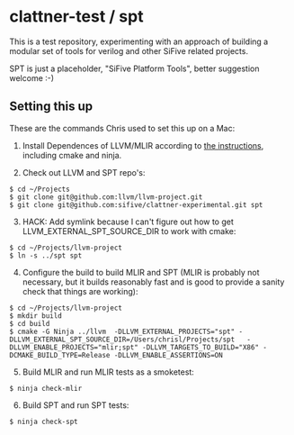 # clattner-test / spt

This is a test repository, experimenting with an approach of building a modular set of tools
for verilog and other SiFive related projects.

SPT is just a placeholder, "SiFive Platform Tools", better suggestion welcome :-)


## Setting this up

These are the commands Chris used to set this up on a Mac:

1) Install Dependences of LLVM/MLIR according to [the
  instructions](https://mlir.llvm.org/getting_started/), including cmake and ninja. 

2) Check out LLVM and SPT repo's:

```
$ cd ~/Projects
$ git clone git@github.com:llvm/llvm-project.git
$ git clone git@github.com:sifive/clattner-experimental.git spt
```

3) HACK: Add symlink because I can't figure out how to get LLVM_EXTERNAL_SPT_SOURCE_DIR to work with cmake:

```
$ cd ~/Projects/llvm-project
$ ln -s ../spt spt
```

4) Configure the build to build MLIR and SPT (MLIR is probably not necessary, but it builds 
reasonably fast and is good to provide a sanity check that things are working): 

```
$ cd ~/Projects/llvm-project
$ mkdir build
$ cd build
$ cmake -G Ninja ../llvm  -DLLVM_EXTERNAL_PROJECTS="spt" -DLLVM_EXTERNAL_SPT_SOURCE_DIR=/Users/chrisl/Projects/spt   -DLLVM_ENABLE_PROJECTS="mlir;spt" -DLLVM_TARGETS_TO_BUILD="X86" -DCMAKE_BUILD_TYPE=Release -DLLVM_ENABLE_ASSERTIONS=ON
```

5) Build MLIR and run MLIR tests as a smoketest:

```
$ ninja check-mlir
```

6) Build SPT and run SPT tests:

```
$ ninja check-spt
```
